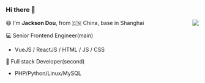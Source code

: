 ### Hi there 👋

<img align="right" src="https://github-readme-stats.vercel.app/api?username=jksdou&show_icons=true&hide_title=true" />

😄 I’m **Jackson Dou**, from 🇨🇳 China, base in Shanghai

💻 Senior Frontend Engineer(main)

  - VueJS / ReactJS / HTML / JS / CSS

🧩 Full stack Developer(second)

  - PHP/Python/Linux/MySQL
